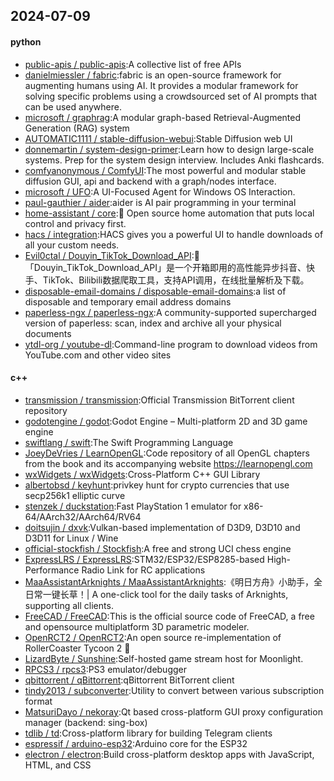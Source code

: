 ## 2024-07-09

#### python
* [public-apis / public-apis](https://github.com/public-apis/public-apis):A collective list of free APIs
* [danielmiessler / fabric](https://github.com/danielmiessler/fabric):fabric is an open-source framework for augmenting humans using AI. It provides a modular framework for solving specific problems using a crowdsourced set of AI prompts that can be used anywhere.
* [microsoft / graphrag](https://github.com/microsoft/graphrag):A modular graph-based Retrieval-Augmented Generation (RAG) system
* [AUTOMATIC1111 / stable-diffusion-webui](https://github.com/AUTOMATIC1111/stable-diffusion-webui):Stable Diffusion web UI
* [donnemartin / system-design-primer](https://github.com/donnemartin/system-design-primer):Learn how to design large-scale systems. Prep for the system design interview. Includes Anki flashcards.
* [comfyanonymous / ComfyUI](https://github.com/comfyanonymous/ComfyUI):The most powerful and modular stable diffusion GUI, api and backend with a graph/nodes interface.
* [microsoft / UFO](https://github.com/microsoft/UFO):A UI-Focused Agent for Windows OS Interaction.
* [paul-gauthier / aider](https://github.com/paul-gauthier/aider):aider is AI pair programming in your terminal
* [home-assistant / core](https://github.com/home-assistant/core):🏡 Open source home automation that puts local control and privacy first.
* [hacs / integration](https://github.com/hacs/integration):HACS gives you a powerful UI to handle downloads of all your custom needs.
* [Evil0ctal / Douyin_TikTok_Download_API](https://github.com/Evil0ctal/Douyin_TikTok_Download_API):🚀「Douyin_TikTok_Download_API」是一个开箱即用的高性能异步抖音、快手、TikTok、Bilibili数据爬取工具，支持API调用，在线批量解析及下载。
* [disposable-email-domains / disposable-email-domains](https://github.com/disposable-email-domains/disposable-email-domains):a list of disposable and temporary email address domains
* [paperless-ngx / paperless-ngx](https://github.com/paperless-ngx/paperless-ngx):A community-supported supercharged version of paperless: scan, index and archive all your physical documents
* [ytdl-org / youtube-dl](https://github.com/ytdl-org/youtube-dl):Command-line program to download videos from YouTube.com and other video sites

#### c++
* [transmission / transmission](https://github.com/transmission/transmission):Official Transmission BitTorrent client repository
* [godotengine / godot](https://github.com/godotengine/godot):Godot Engine – Multi-platform 2D and 3D game engine
* [swiftlang / swift](https://github.com/swiftlang/swift):The Swift Programming Language
* [JoeyDeVries / LearnOpenGL](https://github.com/JoeyDeVries/LearnOpenGL):Code repository of all OpenGL chapters from the book and its accompanying website https://learnopengl.com
* [wxWidgets / wxWidgets](https://github.com/wxWidgets/wxWidgets):Cross-Platform C++ GUI Library
* [albertobsd / keyhunt](https://github.com/albertobsd/keyhunt):privkey hunt for crypto currencies that use secp256k1 elliptic curve
* [stenzek / duckstation](https://github.com/stenzek/duckstation):Fast PlayStation 1 emulator for x86-64/AArch32/AArch64/RV64
* [doitsujin / dxvk](https://github.com/doitsujin/dxvk):Vulkan-based implementation of D3D9, D3D10 and D3D11 for Linux / Wine
* [official-stockfish / Stockfish](https://github.com/official-stockfish/Stockfish):A free and strong UCI chess engine
* [ExpressLRS / ExpressLRS](https://github.com/ExpressLRS/ExpressLRS):STM32/ESP32/ESP8285-based High-Performance Radio Link for RC applications
* [MaaAssistantArknights / MaaAssistantArknights](https://github.com/MaaAssistantArknights/MaaAssistantArknights):《明日方舟》小助手，全日常一键长草！| A one-click tool for the daily tasks of Arknights, supporting all clients.
* [FreeCAD / FreeCAD](https://github.com/FreeCAD/FreeCAD):This is the official source code of FreeCAD, a free and opensource multiplatform 3D parametric modeler.
* [OpenRCT2 / OpenRCT2](https://github.com/OpenRCT2/OpenRCT2):An open source re-implementation of RollerCoaster Tycoon 2 🎢
* [LizardByte / Sunshine](https://github.com/LizardByte/Sunshine):Self-hosted game stream host for Moonlight.
* [RPCS3 / rpcs3](https://github.com/RPCS3/rpcs3):PS3 emulator/debugger
* [qbittorrent / qBittorrent](https://github.com/qbittorrent/qBittorrent):qBittorrent BitTorrent client
* [tindy2013 / subconverter](https://github.com/tindy2013/subconverter):Utility to convert between various subscription format
* [MatsuriDayo / nekoray](https://github.com/MatsuriDayo/nekoray):Qt based cross-platform GUI proxy configuration manager (backend: sing-box)
* [tdlib / td](https://github.com/tdlib/td):Cross-platform library for building Telegram clients
* [espressif / arduino-esp32](https://github.com/espressif/arduino-esp32):Arduino core for the ESP32
* [electron / electron](https://github.com/electron/electron):Build cross-platform desktop apps with JavaScript, HTML, and CSS
